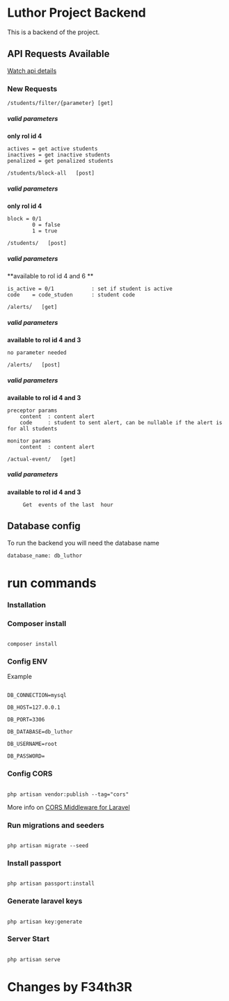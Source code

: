 #  Luthor Project Backend

  

This is a backend of the project.

## API Requests Available

[Watch api details](https://documenter.getpostman.com/view/8214440/SWEB3w8w)

  

### New Requests
```
/students/filter/{parameter} [get]
```
#####  valid parameters
**only rol id 4**
```
actives = get active students
inactives = get inactive students
penalized = get penalized students
```

```
/students/block-all   [post]
```
#####  valid parameters
**only rol id 4**
```
block = 0/1 
        0 = false
        1 = true
```
```
/students/   [post]
```
#####  valid parameters
**available to rol id 4 and 6 **
```
is_active = 0/1            : set if student is active
code    = code_studen      : student code
```
```
/alerts/   [get]
```
#####  valid parameters
**available to rol id 4 and 3**
```
no parameter needed

```

```
/alerts/   [post]
```
#####  valid parameters

**available to rol id 4 and 3**
```
preceptor params
    content  : content alert
    code     : student to sent alert, can be nullable if the alert is for all students

monitor params
    content  : content alert
```

```
/actual-event/   [get]
```
#####  valid parameters

**available to rol id 4 and 3**
```
     Get  events of the last  hour
```


## Database config

To run the backend you will need the database name
```
database_name: db_luthor
```

# run commands

  

###  Installation

  

###  Composer install

```

composer install

```

  

###  Config ENV

Example

```

DB_CONNECTION=mysql

DB_HOST=127.0.0.1

DB_PORT=3306

DB_DATABASE=db_luthor

DB_USERNAME=root

DB_PASSWORD=

```

  

###  Config CORS

```

php artisan vendor:publish --tag="cors"

```

More info on [CORS Middleware for Laravel](https://github.com/fruitcake/laravel-cors#configuration)

  

###  Run migrations and seeders

```

php artisan migrate --seed

```

  

###  Install passport

```

php artisan passport:install

```

  

###  Generate laravel keys

```

php artisan key:generate

```

  

###  Server Start

```

php artisan serve

```

  

#  Changes by F34th3R
